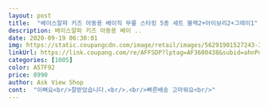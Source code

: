 ```yaml
---
layout: post 
title:  "베이스알파 키즈 아동용 베이직 무릎 스타킹 5종 세트 블랙2+아이보리2+그레이1" 
description: 베이스알파 키즈 아동용 베이 ..
date: 2020-09-19 06:30:01 
img: https://static.coupangcdn.com/image/retail/images/56291901527243-3c51093b-aeab-4edb-9203-d60fabb4d22d.JPG 
linkUrl: https://link.coupang.com/re/AFFSDP?lptag=AF3600438&subid=ahnPublicAsk&pageKey=1890584218&itemId=3212371619&vendorItemId=71199694791&traceid=V0-113-8477d4361d60f8b1 
categories: [1005] 
color: A57F92 
price: 8990 
author: Ask View Shop 
cont:  "이뻐요<br/>잘받았습니다.<br/>.<br/>빠른배송 고마워요<br/>" 
---
```

